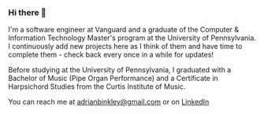 ### Hi there 👋

I'm a software engineer at Vanguard and a graduate of the Computer & Information Technology Master's program at the University of Pennsylvania. I continuously add new projects here as I think of them and have time to complete them - check back every once in a while for updates!

Before studying at the University of Pennsylvania, I graduated with a Bachelor of Music (Pipe Organ Performance) and a Certificate in Harpsichord Studies from the Curtis Institute of Music.

You can reach me at <adrianbinkley@gmail.com> or on [LinkedIn](https://www.linkedin.com/in/adrian-binkley/) 
